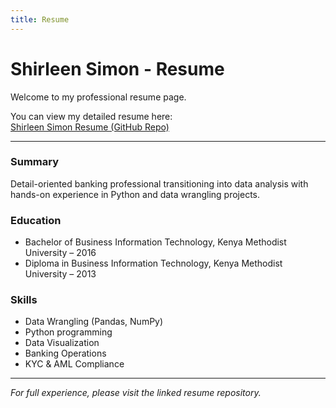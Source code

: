 ```yaml
---
title: Resume
---
```


# Shirleen Simon - Resume

Welcome to my professional resume page.

You can view my detailed resume here:  
[Shirleen Simon Resume (GitHub Repo)](https://github.com/shirleensimon/ssimon)

---

### Summary

Detail-oriented banking professional transitioning into data analysis with hands-on experience in Python and data wrangling projects.

### Education

- Bachelor of Business Information Technology, Kenya Methodist University – 2016  
- Diploma in Business Information Technology, Kenya Methodist University – 2013

### Skills

- Data Wrangling (Pandas, NumPy)  
- Python programming  
- Data Visualization  
- Banking Operations  
- KYC & AML Compliance

---

*For full experience, please visit the linked resume repository.*
